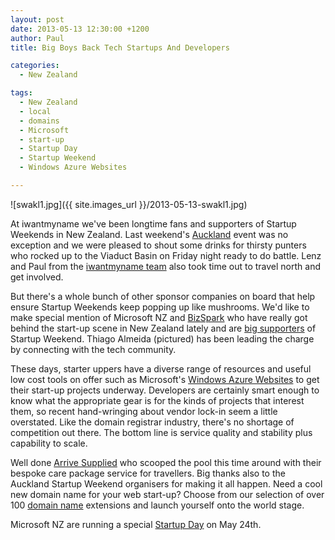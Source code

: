 ```yaml
---
layout: post
date: 2013-05-13 12:30:00 +1200
author: Paul
title: Big Boys Back Tech Startups And Developers

categories:
  - New Zealand

tags:
  - New Zealand
  - local
  - domains
  - Microsoft
  - start-up
  - Startup Day
  - Startup Weekend
  - Windows Azure Websites

---
```


![swakl1.jpg]({{ site.images_url }}/2013-05-13-swakl1.jpg)

At iwantmyname we've been longtime fans and supporters of Startup Weekends in New Zealand. Last weekend's [Auckland](http://auckland.startupweekend.org/) event was no exception and we were pleased to shout some drinks for thirsty punters who rocked up to the Viaduct Basin on Friday night ready to do battle. Lenz and Paul from the [iwantmyname team](https://iwantmyname.co.nz/about) also took time out to travel north and get involved.

But there's a whole bunch of other sponsor companies on board that help ensure Startup Weekends keep popping up like mushrooms. We'd like to make special mention of Microsoft NZ and [BizSpark](http://www.microsoft.com/bizspark/) who have really got behind the start-up scene in New Zealand lately and are [big supporters](http://auckland.startupweekend.org/2013/05/02/bizspark-auckland-startup-weekend/) of Startup Weekend. Thiago Almeida (pictured) has been leading the charge by connecting with the tech community. 

These days, starter uppers have a diverse range of resources and useful low cost tools on offer such as Microsoft's [Windows Azure Websites](https://iwantmyname.co.nz/services/developer/windows-azure-websites-custom-domain) to get their start-up projects underway. Developers are certainly smart enough to know what the appropriate gear is for the kinds of projects that interest them, so recent hand-wringing about vendor lock-in seem a little overstated. Like the domain registrar industry, there's no shortage of competition out there. The bottom line is service quality and stability plus capability to scale.

Well done [Arrive Supplied](http://archived.link/http://www.arrivesupplied.com/) who scooped the pool this time around with their bespoke care package service for travellers. Big thanks also to the Auckland Startup Weekend organisers for making it all happen. Need a cool new domain name for your web start-up? Choose from our selection of over 100 [domain name](https://iwantmyname.co.nz/domains) extensions and launch yourself onto the world stage.

Microsoft NZ are running a special [Startup Day](https://msevents.microsoft.com/cui/EventDetail.aspx?EventID=1032552664&culture=en-NZ) on May 24th.
